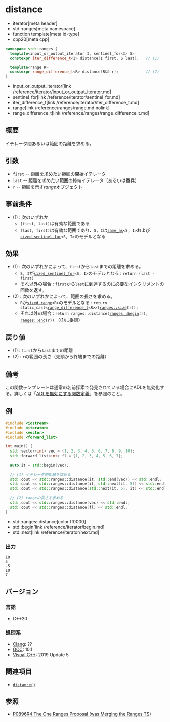 # distance
* iterator[meta header]
* std::ranges[meta namespace]
* function template[meta id-type]
* cpp20[meta cpp]

```cpp
namespace std::ranges {
  template<input_or_output_iterator I, sentinel_for<I> S>
  constexpr iter_difference_t<I> distance(I first, S last);   // (1)

  template<range R>
  constexpr range_difference_t<R> distance(R&& r);            // (2)
}
```
* input_or_output_iterator[link /reference/iterator/input_or_output_iterator.md]
* sentinel_for[link /reference/iterator/sentinel_for.md]
* iter_difference_t[link /reference/iterator/iter_difference_t.md]
* range[link /reference/ranges/range.md.nolink]
* range_difference_t[link /reference/ranges/range_difference_t.md]

## 概要

イテレータ間あるいは範囲の距離を求める。

## 引数

- `first` -- 距離を求めたい範囲の開始イテレータ
- `last` -- 距離を求めたい範囲の終端イテレータ（あるいは番兵）
- `r` -- 範囲を示す*range*オブジェクト

## 事前条件

- (1) : 次のいずれか
    - `[first, last)`は有効な範囲である
    - `[last, first)`は有効な範囲であり、`S, I`は[`same_as`](/reference/concepts/same_as.md)`<S, I>`および[`sized_sentinel_for`](sized_sentinel_for.md)`<S, I>`のモデルとなる

## 効果

- (1) : 次のいずれかによって、`first`から`last`までの距離を求める。
    - `S, I`が[`sized_sentinel_for`](sized_sentinel_for.md)`<S, I>`のモデルとなる : `return (last - first)`
    - それ以外の場合 : `first`から`last`に到達するのに必要なインクリメントの回数を返す。
- (2) : 次のいずれかによって、範囲の長さを求める。
    - `R`が[`sized_range`](/reference/ranges/sized_range.md.nolink)`<R>`のモデルとなる : `return static_cast<`[`range_difference_t`](/reference/ranges/range_difference_t.md)`<R>>(`[`ranges::size`](/reference/ranges/size.md)`(r));`
    - それ以外の場合 : `return ranges::distance(`[`ranges::begin`](/reference/ranges/begin.md)`(r), `[`ranges::end`](/reference/ranges/end.md)`(r))` （(1)に委譲）

## 戻り値

- (1) : `first`から`last`までの距離
- (2) : `r`の範囲の長さ（先頭から終端までの距離）

## 備考

この関数テンプレートは通常の名前探索で発見されている場合にADLを無効化する。詳しくは「[ADLを無効にする関数定義](/article/lib/disable_adl_function.md)」を参照のこと。

## 例
```cpp example
#include <iostream>
#include <iterator>
#include <vector>
#include <forward_list>

int main() {
  std::vector<int> vec = {1, 2, 3, 4, 5, 6, 7, 8, 9, 10};
  std::forward_list<int> fl = {1, 2, 3, 4, 5, 6, 7};
  
  auto it = std::begin(vec);
  
  // (1) イテレータ間距離を求める
  std::cout << std::ranges::distance(it, std::end(vec)) << std::endl;
  std::cout << std::ranges::distance(it, std::next(it, 5)) << std::endl;
  std::cout << std::ranges::distance(std::next(it, 5), it) << std::endl;

  // (2) rangeの長さを求める
  std::cout << std::ranges::distance(vec) << std::endl;
  std::cout << std::ranges::distance(fl) << std::endl;
}
```
* std::ranges::distance[color ff0000]
* std::begin[link /reference/iterator/begin.md]
* std::next[link /reference/iterator/next.md]

### 出力
```
10
5
-5
10
7
```

## バージョン
### 言語
- C++20

### 処理系
- [Clang](/implementation.md#clang): ??
- [GCC](/implementation.md#gcc): 10.1
- [Visual C++](/implementation.md#visual_cpp): 2019 Update 5

## 関連項目

- [`distance()`](distance.md)

## 参照

- [P0896R4 The One Ranges Proposal (was Merging the Ranges TS)](http://www.open-std.org/jtc1/sc22/wg21/docs/papers/2018/p0896r4.pdf)
